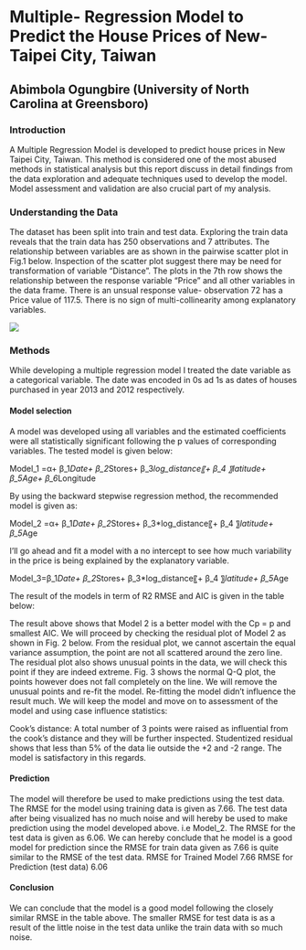 # Multiple- Regression Model to Predict the House Prices of New-Taipei City, Taiwan
## Abimbola Ogungbire (University of North Carolina at Greensboro)

### Introduction

A Multiple Regression Model is developed to predict house prices in New Taipei City, Taiwan. This method is considered one of the most abused methods in statistical analysis but this report discuss in detail findings from the data exploration and adequate techniques used to develop the model. Model assessment and validation are also crucial part of my analysis.

### Understanding the Data

The dataset has been split into train and test data. Exploring the train data reveals that the train data has 250 observations and 7 attributes. 
The relationship between variables are as shown in the pairwise scatter plot in Fig.1 below. Inspection of the scatter plot suggest there may be need for transformation of variable “Distance”. The plots in the 7th row shows the relationship between the response variable “Price” and all other variables in the data frame. There is an unsual response value- observation 72 has a Price value of 117.5. There is no sign of multi-collinearity among explanatory variables.
 
 ![](fig1a)
 
 
###  Methods

While developing a multiple regression model I treated the date variable as a categorical variable. The date was encoded in 0s ad 1s as dates of houses purchased in year 2013 and 2012 respectively. 

#### Model selection

A model was developed using all variables and the estimated coefficients were all statistically significant following the p values of corresponding variables. The tested model is given below:

Model_1 =α+ β_1*Date+ β_2*Stores+ β_3*log_distance⁡〖+ β_4 〗*latitude+ β_5*Age+ β_6*Longitude

By using the backward stepwise regression method, the recommended model is given as:

Model_2 =α+ β_1*Date+ β_2*Stores+ β_3*log_distance⁡〖+ β_4 〗*latitude+ β_5*Age

I’ll go ahead and fit a model with a no intercept to see how much variability in the price is being explained by the explanatory variable.

Model_3=β_1*Date+ β_2*Stores+ β_3*log_distance⁡〖+ β_4 〗*latitude+ β_5*Age

The result of the models in term of R2 RMSE and AIC is given in the table below:



The result above shows that Model 2 is a better model with the Cp = p and smallest AIC. 
We will proceed by checking the residual plot of Model 2 as shown in Fig. 2 below. From the residual plot, we cannot ascertain the equal variance assumption, the point are not all scattered around the zero line. The residual plot also shows unusual points in the data, we will check this point if they are indeed extreme. Fig. 3 shows the normal Q-Q plot, the points however does not fall completely on the line. 
We will remove the unusual points and re-fit the model.
Re-fitting the model didn’t influence the result much. We will keep the model and move on to assessment of the model and using case influence statistics:

 
Cook’s distance: A total number of 3 points were raised as influential from the cook’s distance and they will be further inspected.
Studentized residual shows that less than 5% of the data lie outside the +2 and -2 range. The model is satisfactory in this regards.
 

#### Prediction

The model will therefore be used to make predictions using the test data. The RMSE for the model using training data is given as 7.66. 
The test data after being visualized has no much noise and will hereby be used to make prediction using the model developed above. i.e Model_2.
The RMSE for the test data is given as 6.06. We can hereby conclude that he model is a good model for prediction since the RMSE for train data given as 7.66 is quite similar to the RMSE of the test data.
RMSE for Trained Model	7.66
RMSE for Prediction (test data)	6.06

#### Conclusion

We can conclude that the model is a good model following the closely similar RMSE in the table above. The smaller RMSE for test data is as a result of the little noise in the test data unlike the train data with so much noise. 
